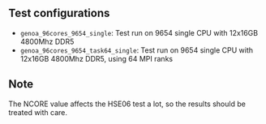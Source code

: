 ## Test configurations

- `genoa_96cores_9654_single`: Test run on 9654 single CPU with 12x16GB 4800Mhz DDR5
- `genoa_96cores_9654_task64_single`: Test run on 9654 single CPU with 12x16GB 4800Mhz DDR5, using 64 MPI ranks

## Note

The NCORE value affects the HSE06 test a lot, so the results should be treated with care.


